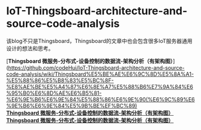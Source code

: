 # IoT-Thingsboard-architecture-and-source-code-analysis
该blog不只是Thingsboard，Thingsboard的文章中也会包含很多IoT服务器通用设计的想法和思考。


[**Thingsboard 微服务-分布式-设备控制的数据流-架构分析（有架构图）**](https://github.com/codeHui/IoT-Thingsboard-architecture-and-source-code-analysis/wiki/Thingsboard%E5%BE%AE%E6%9C%8D%E5%8A%A1-%E5%88%86%E5%B8%83%E5%BC%8F-%E8%AE%BE%E5%A4%87%E6%8E%A7%E5%88%B6%E7%9A%84%E6%95%B0%E6%8D%AE%E6%B5%81-%E6%9E%B6%E6%9E%84%E5%88%86%E6%9E%90(%E6%9C%89%E6%9E%B6%E6%9E%84%E5%9B%BE%EF%BC%89)  
[**Thingsboard 微服务-分布式-设备控制的数据流-架构分析（有架构图）**](https://github.com/codeHui/IoT-Thingsboard-architecture-and-source-code-analysis/wiki/Thingsboard%E5%BE%AE%E6%9C%8D%E5%8A%A1-%E5%88%86%E5%B8%83%E5%BC%8F-%E8%AE%BE%E5%A4%87%E6%8E%A7%E5%88%B6%E7%9A%84%E6%95%B0%E6%8D%AE%E6%B5%81-%E6%9E%B6%E6%9E%84%E4%B8%8E%E5%8F%AF%E7%94%A8%E6%80%A7%E5%88%86%E6%9E%90)  
[**Thingsboard 微服务-分布式-设备控制的数据流-架构分析（有架构图）**](https://github.com/codeHui/IoT-Thingsboard-architecture-and-source-code-analysis/blob/main/articles/microservice-architecture.md)


